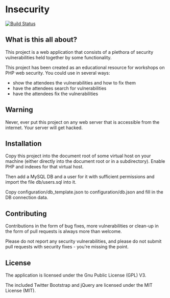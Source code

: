 # Insecurity

[![Build Status](https://travis-ci.org/oliverklee/insecurity.svg?branch=master)](https://travis-ci.org/oliverklee/insecurity)

## What is this all about?

This project is a web application that consists of a plethora of security
vulnerabilities held together by some functionality.

This project has been created as an educational resource for workshops on
PHP web security. You could use in several ways:

* show the attendees the vulnerabilities and how to fix them
* have the attendees search for vulnerabilities
* have the attendees fix the vulnerabilities


## Warning

Never, ever put this project on any web server that is accessible from the
internet. Your server will get hacked.


## Installation

Copy this project into the document root of some virtual host on your machine
(either directly into the document root or in a subdirectory). Enable PHP
and indexes for that virtual host.

Then add a MySQL DB and a user for it with sufficient permissions and import
the file db/users.sql into it.

Copy configuration/db_template.json to configuration/db.json and fill in the
DB connection data.


## Contributing

Contributions in the form of bug fixes, more vulnerabilities or clean-up in the
form of pull requests is always more than welcome.

Please do not report any security vulnerabilities, and please do not submit pull
requests with security fixes - you're missing the point.


## License

The application is licensed under the Gnu Public License (GPL) V3.

The included Twitter Bootstrap and jQuery are licensed under the MIT License
(MIT).
